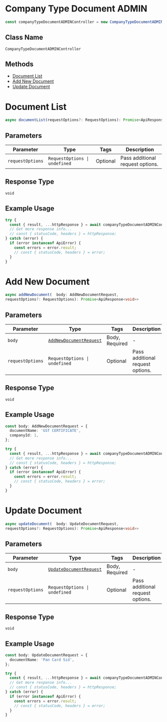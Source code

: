 # Company Type Document ADMIN

```ts
const companyTypeDocumentADMINController = new CompanyTypeDocumentADMINController(client);
```

## Class Name

`CompanyTypeDocumentADMINController`

## Methods

* [Document List](../../doc/controllers/company-type-document-admin.md#document-list)
* [Add New Document](../../doc/controllers/company-type-document-admin.md#add-new-document)
* [Update Document](../../doc/controllers/company-type-document-admin.md#update-document)


# Document List

```ts
async documentList(requestOptions?: RequestOptions): Promise<ApiResponse<void>>
```

## Parameters

| Parameter | Type | Tags | Description |
|  --- | --- | --- | --- |
| `requestOptions` | `RequestOptions \| undefined` | Optional | Pass additional request options. |

## Response Type

`void`

## Example Usage

```ts
try {
  const { result, ...httpResponse } = await companyTypeDocumentADMINController.documentList();
  // Get more response info...
  // const { statusCode, headers } = httpResponse;
} catch (error) {
  if (error instanceof ApiError) {
    const errors = error.result;
    // const { statusCode, headers } = error;
  }
}
```


# Add New Document

```ts
async addNewDocument(  body: AddNewDocumentRequest,
requestOptions?: RequestOptions): Promise<ApiResponse<void>>
```

## Parameters

| Parameter | Type | Tags | Description |
|  --- | --- | --- | --- |
| `body` | [`AddNewDocumentRequest`](../../doc/models/add-new-document-request.md) | Body, Required | - |
| `requestOptions` | `RequestOptions \| undefined` | Optional | Pass additional request options. |

## Response Type

`void`

## Example Usage

```ts
const body: AddNewDocumentRequest = {
  documentName: 'GST CERTIFICATE',
  companyId: 1,
};

try {
  const { result, ...httpResponse } = await companyTypeDocumentADMINController.addNewDocument(body);
  // Get more response info...
  // const { statusCode, headers } = httpResponse;
} catch (error) {
  if (error instanceof ApiError) {
    const errors = error.result;
    // const { statusCode, headers } = error;
  }
}
```


# Update Document

```ts
async updateDocument(  body: UpdateDocumentRequest,
requestOptions?: RequestOptions): Promise<ApiResponse<void>>
```

## Parameters

| Parameter | Type | Tags | Description |
|  --- | --- | --- | --- |
| `body` | [`UpdateDocumentRequest`](../../doc/models/update-document-request.md) | Body, Required | - |
| `requestOptions` | `RequestOptions \| undefined` | Optional | Pass additional request options. |

## Response Type

`void`

## Example Usage

```ts
const body: UpdateDocumentRequest = {
  documentName: 'Pan Card Sid',
};

try {
  const { result, ...httpResponse } = await companyTypeDocumentADMINController.updateDocument(body);
  // Get more response info...
  // const { statusCode, headers } = httpResponse;
} catch (error) {
  if (error instanceof ApiError) {
    const errors = error.result;
    // const { statusCode, headers } = error;
  }
}
```

